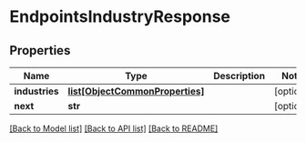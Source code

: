 # EndpointsIndustryResponse

## Properties
Name | Type | Description | Notes
------------ | ------------- | ------------- | -------------
**industries** | [**list[ObjectCommonProperties]**](ObjectCommonProperties.md) |  | [optional] 
**next** | **str** |  | [optional] 

[[Back to Model list]](../README.md#documentation-for-models) [[Back to API list]](../README.md#documentation-for-api-endpoints) [[Back to README]](../README.md)



